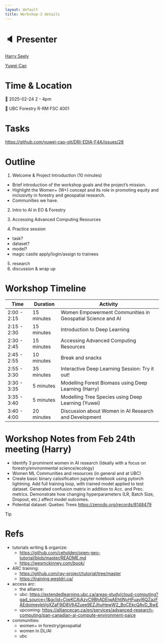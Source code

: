 ```yaml
---
layout: default
title: Workshop-3 details
---
```


# :speaker: Presenter

[Harry Seely](https://github.com/harryseely)

[Yuwei Cao](https://github.com/yuwei-cao-git)

# Time & Location

:calendar: 2025-02-24 2 - 4pm

:round_pushpin: UBC Forestry R-RM FSC 4001

# Tasks
https://github.com/yuwei-cao-git/DRI-EDIA-F4A/issues/28

# Outline
1. Welcome & Project Introduction (10 minutes)
  - Brief introduction of the workshop goals and the project’s mission.
  - Highlight the Women+ (W+) concept and its role in promoting equity and inclusivity in forestry and geospatial research.
  - Communities we have.

2. Intro to AI in EO & Forestry

3. Accessing Advanced Computing Resources

4. Practice session
  - task?
  - dataset?
  - model?
  - magic castle apply/login/assign to trainees
  
5. research
6. discussion & wrap up

# Workshop Timeline 

| Time         | Duration     | Activity                                                                 |
|--------------|--------------|--------------------------------------------------------------------------|
| 2:00 - 2:15  | 15 minutes   | Women Empowerment Communities in Geospatial Science and AI               |
| 2:15 - 2:30  | 15 minutes   | Introduction to Deep Learning                                            |
| 2:30 - 2:45  | 15 minutes   | Accessing Advanced Computing Resources                                   |
| 2:45 - 2:55  | 10 minutes   | Break and snacks                                                         |
| 2:55 - 3:30  | 35 minutes   | Interactive Deep Learning Session: Try it out!                           |
| 3:30 - 3:35  | 5 minutes    | Modelling Forest Biomass using Deep Learning (Harry)                     |
| 3:35 - 3:40  | 5 minutes    | Modelling Tree Species using Deep Learning (Yuwei)                       |
| 3:40 - 4:00  | 20 minutes   | Discussion about Women in AI Research and Development                    |

# Workshop Notes from Feb 24th meeting (Harry)

- Identify 3 prominent women in AI research (Ideally with a focus on forestry/environmental science/ecology)
- Women ML Communities and resources (in general and at UBC)
- Create basic binary calssification jupyter notebook using pytorch lightning. Add full training loop, with trained model applied to test dataset. Generated confusion matrix in addition to Acc. and Prec. metrics. Demonstrate how changing hyperparameters (LR, Batch Size, Dropout, etc.) affect model outcomes.
- Potential dataset: Quebec Trees https://zenodo.org/records/8148479



> [!TIP]
>
# Refs
- tutorials writing & organize:
  - https://github.com/ceholden/open-geo-tutorial/blob/master/README.md
  - https://wesmckinney.com/book/
- ARC training:
  - https://github.com/ray-project/tutorial/tree/master
  - https://training.westdri.ca/
- access arc:
  - the alliance: 
  - ubc: https://extendedlearning.ubc.ca/areas-study/cloud-computing?gad_source=1&gclid=CjwKCAiAzvC9BhADEiwAEhtlNyHFuavI6QZazFAEdojmeylpVgXZaF9iD8V64Zuee9EZJhuHewW2_BoCEkcQAvD_BwE
  - upcoming: https://alliancecan.ca/en/services/advanced-research-computing/pan-canadian-ai-compute-environment-paice
- communities:
  - women+ in forestry/geospatial
  - women in DL/AI
  - ubc
